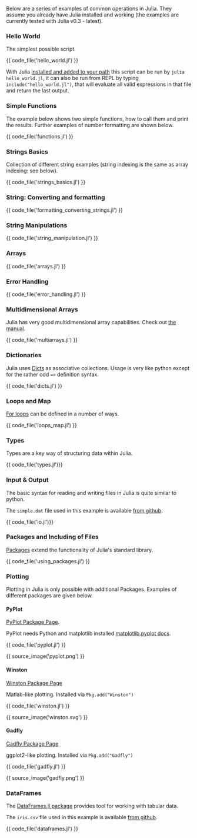 Below are a series of examples of common operations in Julia. They assume you already have Julia installed and working
(the examples are currently tested with Julia v0.3 - latest).
 
### Hello World
 
The simplest possible script.
 
{{ code_file('hello_world.jl') }}

With Julia [installed and added to your path](http://julialang.org/downloads/) this script can be run by `julia hello_world.jl`, it can also be run from REPL by typing `include("hello_world.jl")`, that will evaluate all valid expressions in that file and return the last output.

### Simple Functions

The example below shows two simple functions, how to call them and print the results. Further examples of number formatting are shown below.

{{ code_file('functions.jl') }} 

### Strings Basics

Collection of different string examples (string indexing is the same as array indexing: see below).

{{ code_file('strings_basics.jl') }} 

### String: Converting and formatting

{{ code_file('formatting_converting_strings.jl') }} 

### String Manipulations

{{ code_file('string_manipulation.jl') }} 

### Arrays

{{ code_file('arrays.jl') }} 

### Error Handling

{{ code_file('error_handling.jl') }}

### Multidimensional Arrays

Julia has very good multidimensional array capabilities. Check out [the manual](http://julia.readthedocs.org/en/latest/manual/arrays/).

{{ code_file('multiarrays.jl') }} 

### Dictionaries

Julia uses [Dicts](http://docs.julialang.org/en/latest/stdlib/base/#associative-collections) as associative collections. Usage is very like python except for the rather odd `=>` definition syntax.

{{ code_file('dicts.jl') }} 

### Loops and Map

[For loops](http://julia.readthedocs.org/en/latest/manual/control-flow/#repeated-evaluation-loops) can be defined in a number of ways.

{{ code_file('loops_map.jl') }}

### Types

Types are a key way of structuring data within Julia.

{{ code_file('types.jl')}}

### Input & Output

The basic syntax for reading and writing files in Julia is quite similar to python.

The `simple.dat` file used in this example is available [from github](https://github.com/samuelcolvin/JuliaByExample/blob/master/common_usage/simple.dat).

{{ code_file('io.jl')}}

### Packages and Including of Files

[Packages](http://docs.julialang.org/en/latest/packages/packagelist/) extend the functionality of Julia's standard library. 

{{ code_file('using_packages.jl') }} 

### Plotting

Plotting in Julia is only possible with additional Packages. Examples of different packages are given below.

#### PyPlot

[PyPlot Package Page](https://github.com/stevengj/PyPlot.jl).

PyPlot needs Python and matplotlib installed [matplotlib.pyplot docs](http://matplotlib.org/api/pyplot_api.html).

{{ code_file('pyplot.jl') }}

{{ source_image('pyplot.png') }}

#### Winston

[Winston Package Page](https://github.com/nolta/Winston.jl)

Matlab-like plotting. Installed via `Pkg.add("Winston")`

{{ code_file('winston.jl') }}

{{ source_image('winston.svg') }}

#### Gadfly

[Gadfly Package Page](https://github.com/dcjones/Gadfly.jl)

ggplot2-like plotting. Installed via `Pkg.add("Gadfly")`

{{ code_file('gadfly.jl') }}

{{ source_image('gadfly.png') }}

### DataFrames

The [DataFrames.jl package](https://github.com/JuliaStats/DataFrames.jl) provides tool for working with tabular data.

The `iris.csv` file used in this example is available [from github](https://github.com/samuelcolvin/JuliaByExample/blob/master/common_usage/iris.csv).

{{ code_file('dataframes.jl') }}